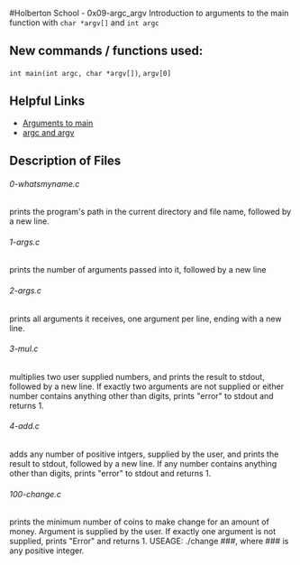 #Holberton School - 0x09-argc_argv
Introduction to arguments to the main function with ``char *argv[]`` and ``int argc``

## New commands / functions used:
``int main(int argc, char *argv[])``, ``argv[0]``

## Helpful Links
* [Arguments to main](http://publications.gbdirect.co.uk/c_book/chapter10/arguments_to_main.html)
* [argc and argv](http://crasseux.com/books/ctutorial/argc-and-argv.html)

## Description of Files
<h6>0-whatsmyname.c</h6>
prints the program's path in the current directory and file name, followed by a new line.

<h6>1-args.c</h6>
prints the number of arguments passed into it, followed by a new line

<h6>2-args.c</h6>
prints all arguments it receives, one argument per line, ending with a new line.

<h6>3-mul.c</h6>
multiplies two user supplied numbers, and prints the result to stdout, followed by a new line. If exactly two arguments are not supplied or either number contains anything other than digits, prints "error" to stdout and returns 1.

<h6>4-add.c</h6>
adds any number of positive intgers, supplied by the user, and prints the result to stdout, followed by a new line. If any number contains anything other than digits,  prints "error" to stdout and returns 1.

<h6>100-change.c</h6>
prints the minimum number of coins to make change for an amount of money. Argument is supplied by the user. If exactly one argument is not supplied, prints "Error" and returns 1. USEAGE: ./change ###, where ### is any positive integer.
